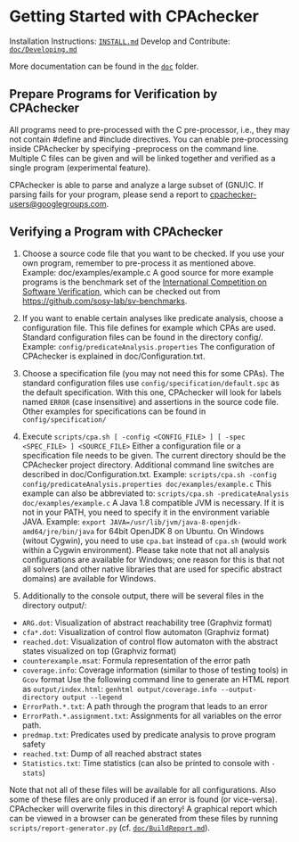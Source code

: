 Getting Started with CPAchecker
===============================

Installation Instructions:  [`INSTALL.md`](INSTALL.md)
Develop and Contribute:     [`doc/Developing.md`](doc/Developing.md)

More documentation can be found in the [`doc`](doc) folder.

Prepare Programs for Verification by CPAchecker
-----------------------------------------------

All programs need to pre-processed with the C pre-processor,
i.e., they may not contain #define and #include directives.
You can enable pre-processing inside CPAchecker
by specifying -preprocess on the command line.
Multiple C files can be given and will be linked together
and verified as a single program (experimental feature).

CPAchecker is able to parse and analyze a large subset of (GNU)C.
If parsing fails for your program, please send a report to
cpachecker-users@googlegroups.com.

Verifying a Program with CPAchecker
-----------------------------------

1. Choose a source code file that you want to be checked.
   If you use your own program, remember to pre-process it as mentioned above.
   Example: doc/examples/example.c
   A good source for more example programs is the benchmark set of the
   [International Competition on Software Verification](http://sv-comp.sosy-lab.org/),
   which can be checked out from https://github.com/sosy-lab/sv-benchmarks.

2. If you want to enable certain analyses like predicate analysis,
   choose a configuration file. This file defines for example which CPAs are used.
   Standard configuration files can be found in the directory config/.
   Example: `config/predicateAnalysis.properties`
   The configuration of CPAchecker is explained in doc/Configuration.txt.

3. Choose a specification file (you may not need this for some CPAs).
   The standard configuration files use `config/specification/default.spc`
   as the default specification. With this one, CPAchecker will look for labels
   named `ERROR` (case insensitive) and assertions in the source code file.
   Other examples for specifications can be found in `config/specification/`

4. Execute `scripts/cpa.sh [ -config <CONFIG_FILE> ] [ -spec <SPEC_FILE> ] <SOURCE_FILE>`
   Either a configuration file or a specification file needs to be given.
   The current directory should be the CPAchecker project directory.
   Additional command line switches are described in doc/Configuration.txt.
   Example: `scripts/cpa.sh -config config/predicateAnalysis.properties doc/examples/example.c`
   This example can also be abbreviated to:
   `scripts/cpa.sh -predicateAnalysis doc/examples/example.c`
   A Java 1.8 compatible JVM is necessary. If it is not in your PATH,
   you need to specify it in the environment variable JAVA.
   Example: `export JAVA=/usr/lib/jvm/java-8-openjdk-amd64/jre/bin/java`
   for 64bit OpenJDK 8 on Ubuntu.
   On Windows (witout Cygwin), you need to use `cpa.bat` instead of `cpa.sh` (would work 
   within a Cygwin environment). Please take note that not all analysis 
   configurations are available for Windows; one reason for this is that not 
   all solvers (and other native libraries that are used for specific 
   abstract domains) are available for Windows.

5. Additionally to the console output, there will be several files in the directory output/:

 - `ARG.dot`: Visualization of abstract reachability tree (Graphviz format)
 - `cfa*.dot`: Visualization of control flow automaton (Graphviz format)
 - `reached.dot`: Visualization of control flow automaton with the abstract
    states visualized on top (Graphviz format)
 - `counterexample.msat`: Formula representation of the error path
 - `coverage.info`: Coverage information (similar to those of testing tools) in `Gcov` format
       Use the following command line to generate an HTML report as `output/index.html`:
       `genhtml output/coverage.info --output-directory output --legend`
 - `ErrorPath.*.txt`: A path through the program that leads to an error
 - `ErrorPath.*.assignment.txt`: Assignments for all variables on the error path.
 - `predmap.txt`: Predicates used by predicate analysis to prove program safety
 - `reached.txt`: Dump of all reached abstract states
 - `Statistics.txt`: Time statistics (can also be printed to console with `-stats`)
 
Note that not all of these files will be available for all configurations.
Also some of these files are only produced if an error is found (or vice-versa).
CPAchecker will overwrite files in this directory!
A graphical report which can be viewed in a browser can be generated
from these files by running `scripts/report-generator.py`
(cf. [`doc/BuildReport.md`](doc/BuildReport.md)).
